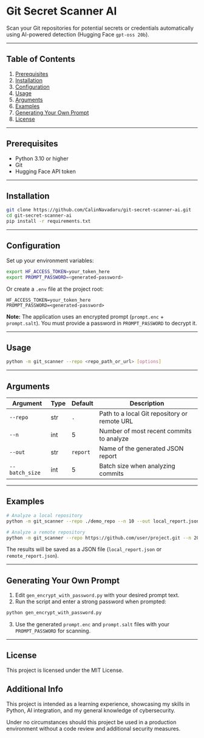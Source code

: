 # Git Secret Scanner AI

Scan your Git repositories for potential secrets or credentials automatically using AI-powered detection (Hugging Face `gpt-oss 20b`).

---

## Table of Contents

1. [Prerequisites](#prerequisites)
2. [Installation](#installation)
3. [Configuration](#configuration)
4. [Usage](#usage)
5. [Arguments](#arguments)
6. [Examples](#examples)
7. [Generating Your Own Prompt](#generating-your-own-prompt)
8. [License](#license)

---

## Prerequisites

* Python 3.10 or higher
* Git
* Hugging Face API token

---

## Installation

```bash
git clone https://github.com/CalinNavadaru/git-secret-scanner-ai.git
cd git-secret-scanner-ai
pip install -r requirements.txt
```

---

## Configuration

Set up your environment variables:

```bash
export HF_ACCESS_TOKEN=your_token_here
export PROMPT_PASSWORD=<generated-password>
```

Or create a `.env` file at the project root:

```env
HF_ACCESS_TOKEN=your_token_here
PROMPT_PASSWORD=<generated-password>
```

**Note:** The application uses an encrypted prompt (`prompt.enc` + `prompt.salt`). You must provide a password in `PROMPT_PASSWORD` to decrypt it.

---

## Usage

```bash
python -m git_scanner --repo <repo_path_or_url> [options]
```

---

## Arguments

| Argument       | Type | Default  | Description                                  |
| -------------- | ---- | -------- | -------------------------------------------- |
| `--repo`       | str  | `.`      | Path to a local Git repository or remote URL |
| `--n`          | int  | 5        | Number of most recent commits to analyze     |
| `--out`        | str  | `report` | Name of the generated JSON report            |
| `--batch_size` | int  | 5        | Batch size when analyzing commits            |

---

## Examples

```bash
# Analyze a local repository
python -m git_scanner --repo ./demo_repo --n 10 --out local_report.json

# Analyze a remote repository
python -m git_scanner --repo https://github.com/user/project.git --n 20 --batch_size 10 --out remote_report.json
```

The results will be saved as a JSON file (`local_report.json` or `remote_report.json`).

---

## Generating Your Own Prompt

1. Edit `gen_encrypt_with_password.py` with your desired prompt text.
2. Run the script and enter a strong password when prompted:

```bash
python gen_encrypt_with_password.py
```

3. Use the generated `prompt.enc` and `prompt.salt` files with your `PROMPT_PASSWORD` for scanning.

---

## License

This project is licensed under the MIT License.

## Additional Info

This project is intended as a learning experience, showcasing my skills in Python, AI integration, 
and my general knowledge of cybersecurity.

Under no circumstances should this project be used in a production environment without a code review and additional
security measures.